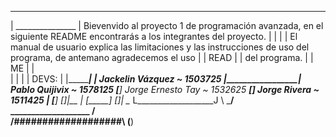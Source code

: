  ___________________
 | _______________ |                                        Bievenvido al proyecto 1 de programación avanzada, en el siguiente README encontrarás a los integrantes del proyecto.
 | |             | |                                        El manual de usuario explica las limitaciones y las instrucciones de uso del programa, de antemano agradecemos el uso
 | |     READ    | |                                        del programa.
 | |      ME     | |                                        
 | |             | |                                        DEVS: 
 | |_____________| |                                            Jackelin Vázquez ~ 1503725
 |_________________|                                            Pablo Quijivix ~ 1578125
     _[_______]_                                                Jorge Ernesto Tay ~ 1532625
 ___[___________]___                                            Jorge Rivera ~ 1511425
|         [_____] []|__
|         [_____] []|  \__
L___________________J     \ \___\/                
 ___________________      /\
/###################\    (__)
